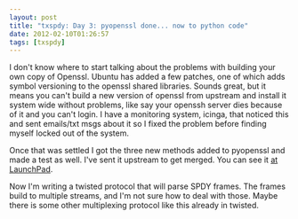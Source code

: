 ```yaml
---
layout: post
title: "txspdy: Day 3: pyopenssl done... now to python code"
date: 2012-02-10T01:26:57
tags: [txspdy]
---
```


I don't know where to start talking about the problems with building your own copy of Openssl.  Ubuntu has added a few patches, one of which adds symbol versioning to the openssl shared libraries.  Sounds great, but it means you can't build a new version of openssl from upstream and install it system wide without problems, like say your openssh server dies because of it and you can't login.  I have a monitoring system, icinga, that noticed this and sent emails/txt msgs about it so I fixed the problem before finding myself locked out of the system.

Once that was settled I got the three new methods added to pyopenssl and made a test as well.  I've sent it upstream to get merged.  You can see it [at LaunchPad](https://code.launchpad.net/~myers-1/pyopenssl/npn).

Now I'm writing a twisted protocol that will parse SPDY frames.  The frames build to multiple streams, and I'm not sure how to deal with those.  Maybe there is some other multiplexing protocol like this already in twisted.

